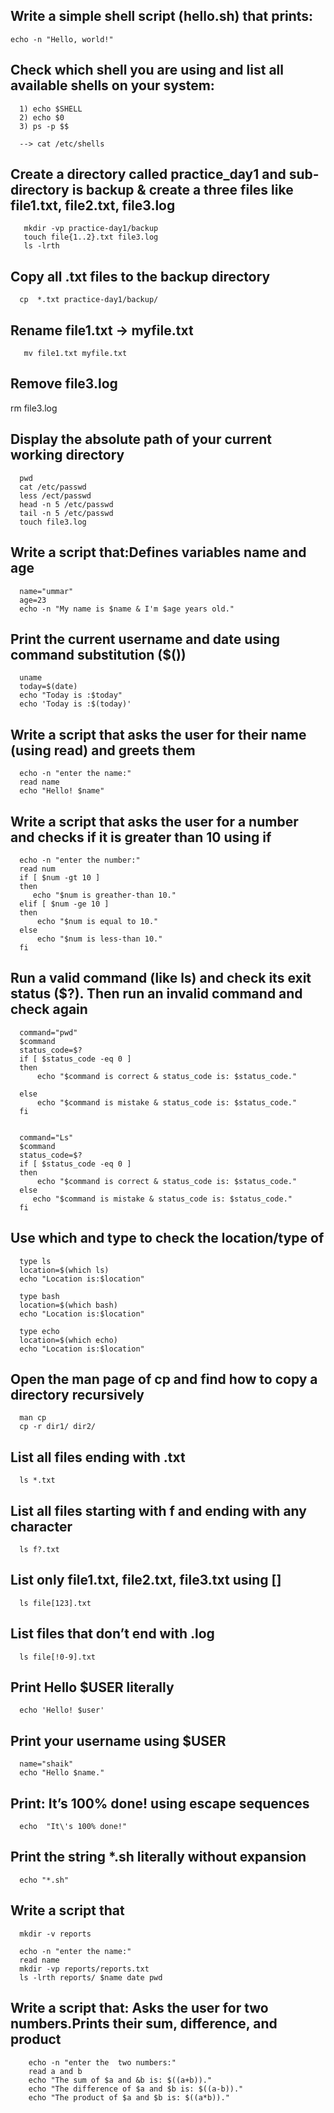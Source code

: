 Write a simple shell script (hello.sh) that prints:
---------------------------------------------------
    echo -n "Hello, world!"


Check which shell you are using and list all available shells on your system:
-----------------------------------------------------------------------------

      1) echo $SHELL
      2) echo $0
      3) ps -p $$

      --> cat /etc/shells

Create a directory called practice_day1 and sub-directory is backup & create a three files like file1.txt, file2.txt, file3.log
-------------------------------------------------------------------------------------------------------------------------------

       mkdir -vp practice-day1/backup
       touch file{1..2}.txt file3.log
       ls -lrth 

 Copy all .txt files to the backup directory
 --------------------------------------------

      cp  *.txt practice-day1/backup/

 Rename file1.txt → myfile.txt
 -----------------------------

       mv file1.txt myfile.txt

 Remove file3.log
 -----------------

  rm file3.log 

Display the absolute path of your current working directory
-----------------------------------------------------------
      pwd 
      cat /etc/passwd
      less /ect/passwd 
      head -n 5 /etc/passwd
      tail -n 5 /etc/passwd
      touch file3.log

 Write a script that:Defines variables name and age
 --------------------------------------------------

      name="ummar"
      age=23
      echo -n "My name is $name & I'm $age years old."

 Print the current username and date using command substitution ($())
 --------------------------------------------------------------------
      uname 
      today=$(date)
      echo "Today is :$today"
      echo 'Today is :$(today)'

 Write a script that asks the user for their name (using read) and greets them
 ------------------------------------------------------------------------------

      echo -n "enter the name:"
      read name 
      echo "Hello! $name"

Write a script that asks the user for a number and checks if it is greater than 10 using if
-------------------------------------------------------------------------------------------

      echo -n "enter the number:"
      read num 
      if [ $num -gt 10 ]
      then 
         echo "$num is greather-than 10."
      elif [ $num -ge 10 ]
      then
          echo "$num is equal to 10."
      else
          echo "$num is less-than 10."
      fi

 Run a valid command (like ls) and check its exit status ($?). Then run an invalid command and check again
 ---------------------------------------------------------------------------------------------------------
      command="pwd"
      $command
      status_code=$?
      if [ $status_code -eq 0 ]
      then 
          echo "$command is correct & status_code is: $status_code."
          
      else
          echo "$command is mistake & status_code is: $status_code."
      fi


      command="Ls"
      $command
      status_code=$?
      if [ $status_code -eq 0 ]
      then
          echo "$command is correct & status_code is: $status_code."
      else
         echo "$command is mistake & status_code is: $status_code."
      fi
    
 Use which and type to check the location/type of
 -------------------------------------------------

      type ls 
      location=$(which ls) 
      echo "Location is:$location"
      
      type bash 
      location=$(which bash)
      echo "Location is:$location"
      
      type echo
      location=$(which echo)
      echo "Location is:$location"

 Open the man page of cp and find how to copy a directory recursively
 --------------------------------------------------------------------

      man cp 
      cp -r dir1/ dir2/

 List all files ending with .txt
 -------------------------------

      ls *.txt

 List all files starting with f and ending with any character
 ------------------------------------------------------------

      ls f?.txt

 List only file1.txt, file2.txt, file3.txt using []
 --------------------------------------------------
      ls file[123].txt

 List files that don’t end with .log
 -----------------------------------        

      ls file[!0-9].txt

 Print Hello $USER literally
 ---------------------------

      echo 'Hello! $user'

 Print your username using $USER
 --------------------------------
      name="shaik"
      echo "Hello $name."

Print: It’s 100% done! using escape sequences
----------------------------------------------

      echo  "It\'s 100% done!"

 Print the string *.sh literally without expansion
 -------------------------------------------------

      echo "*.sh"

 Write a script that
 --------------------
      mkdir -v reports
      
      echo -n "enter the name:"
      read name 
      mkdir -vp reports/reports.txt
      ls -lrth reports/ $name date pwd 

Write a script that: Asks the user for two numbers.Prints their sum, difference, and product
--------------------------------------------------------------------------------------------
        echo -n "enter the  two numbers:"
        read a and b
        echo "The sum of $a and &b is: $((a+b))."
        echo "The difference of $a and $b is: $((a-b))."
        echo "The product of $a and $b is: $((a*b))."
        

